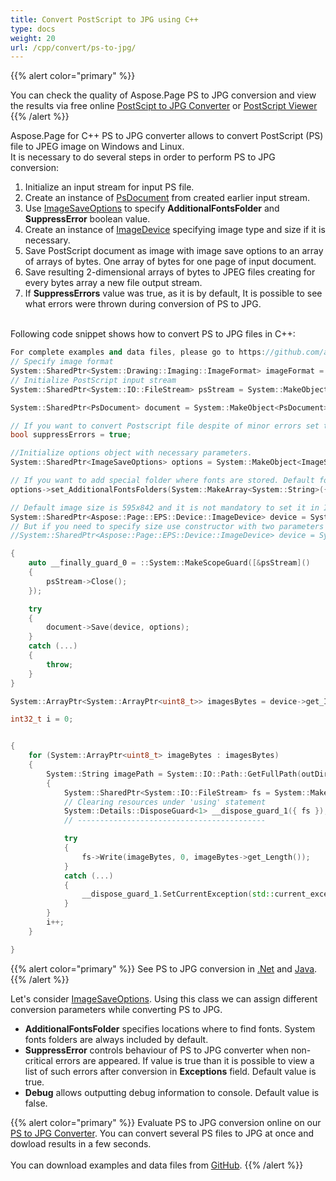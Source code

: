 ```yaml
---
title: Convert PostScript to JPG using C++
type: docs
weight: 20
url: /cpp/convert/ps-to-jpg/
---
```

{{% alert color="primary" %}} 

You can check the quality of Aspose.Page PS to JPG conversion and view the results via free online <a nofollow href="https://products.aspose.app/page/conversion/ps-to-jpg">PostScipt to JPG Converter</a>
or <a nofollow href="https://products.aspose.app/page/viewer/ps">PostScript Viewer</a> {{% /alert %}} 

Aspose.Page for C++ PS to JPG converter allows to convert PostScript (PS) file to JPEG image on Windows and Linux.
<br>It is necessary to do several steps in order to perform PS to JPG conversion:
1. Initialize an input stream for input PS file.
2. Create an instance of [PsDocument](https://apireference.aspose.com/page/cpp/class/aspose.page.e_p_s.ps_document) from created earlier input stream.
4. Use [ImageSaveOptions](https://apireference.aspose.com/page/cpp/class/aspose.page.e_p_s.device.image_save_options) to specify **AdditionalFontsFolder** and **SuppressError** boolean value.
5. Create an instance of [ImageDevice](https://apireference.aspose.com/page/cpp/class/aspose.page.e_p_s.device.image_device) specifying image type and size if it is necessary.
6. Save PostScript document as image with image save options to an array of arrays of bytes. One array of bytes for one page of input document.
7. Save resulting 2-dimensional arrays of bytes to JPEG files creating for every bytes array a new file output stream.
8. If **SuppressErrors** value was true, as it is by default, It is possible to see what errors were thrown during conversion of PS to JPG.

<br>Following code snippet shows how to convert PS to JPG files in C++:
<br>
```C++
For complete examples and data files, please go to https://github.com/aspose-page/Aspose.Page-for-C
// Specify image format
System::SharedPtr<System::Drawing::Imaging::ImageFormat> imageFormat = System::Drawing::Imaging::ImageFormat::get_Jpeg();
// Initialize PostScript input stream
System::SharedPtr<System::IO::FileStream> psStream = System::MakeObject<System::IO::FileStream>(dataDir() + u"inputForImage.ps", System::IO::FileMode::Open, System::IO::FileAccess::Read);

System::SharedPtr<PsDocument> document = System::MakeObject<PsDocument>(psStream);

// If you want to convert Postscript file despite of minor errors set this flag
bool suppressErrors = true;

//Initialize options object with necessary parameters.
System::SharedPtr<ImageSaveOptions> options = System::MakeObject<ImageSaveOptions>(suppressErrors);

// If you want to add special folder where fonts are stored. Default fonts folder in OS is always included.
options->set_AdditionalFontsFolders(System::MakeArray<System::String>({ u"{FONT_FOLDER}" }));

// Default image size is 595x842 and it is not mandatory to set it in ImageDevice
System::SharedPtr<Aspose::Page::EPS::Device::ImageDevice> device = System::MakeObject<Aspose::Page::EPS::Device::ImageDevice>(imageFormat);
// But if you need to specify size use constructor with two parameters
//System::SharedPtr<Aspose::Page::EPS::Device::ImageDevice> device = System::MakeObject<Aspose::Page::EPS::Device::ImageDevice>(System::MakeObject<System::Drawing::Size>(595,842), imageFormat);

{
	auto __finally_guard_0 = ::System::MakeScopeGuard([&psStream]()
	{
		psStream->Close();
	});

	try
	{
		document->Save(device, options);
	}
	catch (...)
	{
		throw;
	}
}

System::ArrayPtr<System::ArrayPtr<uint8_t>> imagesBytes = device->get_ImagesBytes();

int32_t i = 0;


{
	for (System::ArrayPtr<uint8_t> imageBytes : imagesBytes)
	{
		System::String imagePath = System::IO::Path::GetFullPath(outDir() + System::String(u"out_image") + System::Convert::ToString(i) + u"." + System::ObjectExt::ToString(imageFormat).ToLower());
		{
			System::SharedPtr<System::IO::FileStream> fs = System::MakeObject<System::IO::FileStream>(imagePath, System::IO::FileMode::Create, System::IO::FileAccess::Write);
			// Clearing resources under 'using' statement
			System::Details::DisposeGuard<1> __dispose_guard_1({ fs });
			// ------------------------------------------

			try
			{
				fs->Write(imageBytes, 0, imageBytes->get_Length());
			}
			catch (...)
			{
				__dispose_guard_1.SetCurrentException(std::current_exception());
			}
		}
		i++;
	}

}
```
{{% alert color="primary" %}}
See PS to JPG conversion in [.Net](/page/net/convert/ps-to-jpg/) and [Java](/page/java/convert/ps-to-jpg/).
{{% /alert %}}

Let's consider [ImageSaveOptions](https://apireference.aspose.com/page/cpp/class/aspose.page.e_p_s.device.image_save_options). Using this class we can assign different conversion parameters while converting PS to JPG.
<br>
- **AdditionalFontsFolder** specifies locations where to find fonts. System fonts folders are always included by default.
- **SuppressError** controls behaviour of PS to JPG converter when non-critical errors are appeared. If value is true than it is possible to view a list of such errors after conversion in **Exceptions** field. Default value is true.
- **Debug** allows outputting debug information to console. Default value is false.

{{% alert color="primary" %}}
Evaluate PS to JPG conversion online on our <a nofollow href="https://products.aspose.app/page/conversion/ps-to-jpg">PS to JPG Converter</a>. You can convert several PS files to JPG at once and dowload results in a few seconds.
<br>
<br>
You can download examples and data files from [GitHub](https://github.com/aspose-page/Aspose.Page-for-C). {{% /alert %}} 